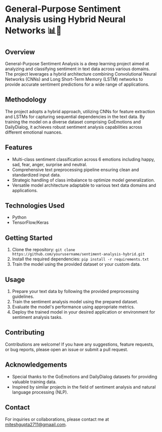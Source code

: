# General-Purpose Sentiment Analysis using Hybrid Neural Networks 📊💬
 
## Overview
General-Purpose Sentiment Analysis is a deep learning project aimed at analyzing and classifying sentiment in text data across various domains. The project leverages a hybrid architecture combining Convolutional Neural Networks (CNNs) and Long Short-Term Memory (LSTM) networks to provide accurate sentiment predictions for a wide range of applications.

## Methodology
The project adopts a hybrid approach, utilizing CNNs for feature extraction and LSTMs for capturing sequential dependencies in the text data. By training the model on a diverse dataset comprising GoEmotions and DailyDialog, it achieves robust sentiment analysis capabilities across different emotional nuances.

## Features
- Multi-class sentiment classification across 6 emotions including happy, sad, fear, anger, surprise and neutral.
- Comprehensive text preprocessing pipeline ensuring clean and standardized input data.
- Strategic handling of class imbalance to optimize model generalization.
- Versatile model architecture adaptable to various text data domains and applications.

## Technologies Used
- Python
- TensorFlow/Keras

## Getting Started
1. Clone the repository: `git clone https://github.com/yourusername/sentiment-analysis-hybrid.git`
2. Install the required dependencies: `pip install -r requirements.txt`
3. Train the model using the provided dataset or your custom data.

## Usage
1. Prepare your text data by following the provided preprocessing guidelines.
2. Train the sentiment analysis model using the prepared dataset.
3. Evaluate the model's performance using appropriate metrics.
4. Deploy the trained model in your desired application or environment for sentiment analysis tasks.

## Contributing
Contributions are welcome! If you have any suggestions, feature requests, or bug reports, please open an issue or submit a pull request.

## Acknowledgements
- Special thanks to the GoEmotions and DailyDialog datasets for providing valuable training data.
- Inspired by similar projects in the field of sentiment analysis and natural language processing (NLP).

## Contact
For inquiries or collaborations, please contact me at miteshgupta2711@gmaail.com.

